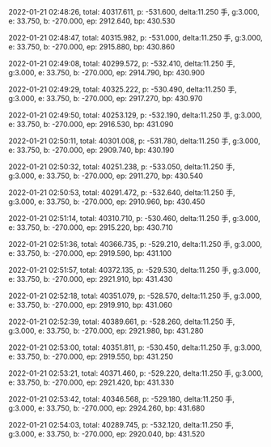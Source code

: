 2022-01-21 02:48:26, total: 40317.611, p: -531.600, delta:11.250 手, g:3.000, e: 33.750, b: -270.000, ep: 2912.640, bp: 430.530

2022-01-21 02:48:47, total: 40315.982, p: -531.000, delta:11.250 手, g:3.000, e: 33.750, b: -270.000, ep: 2915.880, bp: 430.860

2022-01-21 02:49:08, total: 40299.572, p: -532.410, delta:11.250 手, g:3.000, e: 33.750, b: -270.000, ep: 2914.790, bp: 430.900

2022-01-21 02:49:29, total: 40325.222, p: -530.490, delta:11.250 手, g:3.000, e: 33.750, b: -270.000, ep: 2917.270, bp: 430.970

2022-01-21 02:49:50, total: 40253.129, p: -532.190, delta:11.250 手, g:3.000, e: 33.750, b: -270.000, ep: 2916.530, bp: 431.090

2022-01-21 02:50:11, total: 40301.008, p: -531.780, delta:11.250 手, g:3.000, e: 33.750, b: -270.000, ep: 2909.740, bp: 430.190

2022-01-21 02:50:32, total: 40251.238, p: -533.050, delta:11.250 手, g:3.000, e: 33.750, b: -270.000, ep: 2911.270, bp: 430.540

2022-01-21 02:50:53, total: 40291.472, p: -532.640, delta:11.250 手, g:3.000, e: 33.750, b: -270.000, ep: 2910.960, bp: 430.450

2022-01-21 02:51:14, total: 40310.710, p: -530.460, delta:11.250 手, g:3.000, e: 33.750, b: -270.000, ep: 2915.220, bp: 430.710

2022-01-21 02:51:36, total: 40366.735, p: -529.210, delta:11.250 手, g:3.000, e: 33.750, b: -270.000, ep: 2919.590, bp: 431.100

2022-01-21 02:51:57, total: 40372.135, p: -529.530, delta:11.250 手, g:3.000, e: 33.750, b: -270.000, ep: 2921.910, bp: 431.430

2022-01-21 02:52:18, total: 40351.079, p: -528.570, delta:11.250 手, g:3.000, e: 33.750, b: -270.000, ep: 2919.910, bp: 431.060

2022-01-21 02:52:39, total: 40389.661, p: -528.260, delta:11.250 手, g:3.000, e: 33.750, b: -270.000, ep: 2921.980, bp: 431.280

2022-01-21 02:53:00, total: 40351.811, p: -530.450, delta:11.250 手, g:3.000, e: 33.750, b: -270.000, ep: 2919.550, bp: 431.250

2022-01-21 02:53:21, total: 40371.460, p: -529.220, delta:11.250 手, g:3.000, e: 33.750, b: -270.000, ep: 2921.420, bp: 431.330

2022-01-21 02:53:42, total: 40346.568, p: -529.180, delta:11.250 手, g:3.000, e: 33.750, b: -270.000, ep: 2924.260, bp: 431.680

2022-01-21 02:54:03, total: 40289.745, p: -532.120, delta:11.250 手, g:3.000, e: 33.750, b: -270.000, ep: 2920.040, bp: 431.520